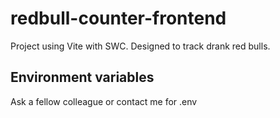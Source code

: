 # redbull-counter-frontend

Project using Vite with SWC. Designed to track drank red bulls.

## Environment variables

Ask a fellow colleague or contact me for .env